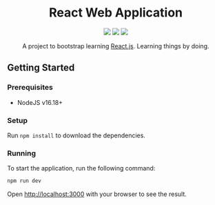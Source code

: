 <h1 align="center">React Web Application</h1>

<p align="center">
  <a href="https://github.com/d0tes/react-web-application/graphs/contributors" alt="Contributors">
      <img src="https://img.shields.io/github/contributors/d0tes/react-web-application" /></a>
  <a href="https://github.com/d0tes/react-web-application/pulse" alt="Activity">
      <img src="https://img.shields.io/github/commit-activity/m/d0tes/react-web-application" /></a>
  <a href="https://github.com/d0tes/react-web-application/blob/docs/readme/LICENSE" alt="License">
      <img src="https://img.shields.io/github/license/d0tes/react-web-application" /></a>
</p>

<p align="center">
A project to bootstrap learning <a href="https://reactjs.org/" alt="React.js">React.js</a>. Learning things by doing.
</p>

## Getting Started

### Prerequisites

- NodeJS v16.18+

### Setup

Run `npm install` to download the dependencies.

### Running

To start the application, run the following command:

```bash
npm run dev
```

Open [http://localhost:3000](http://localhost:3000) with your browser to see the result.

